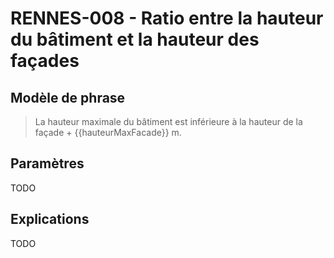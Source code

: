 # RENNES-008 - Ratio entre la hauteur du bâtiment et la hauteur des façades

## Modèle de phrase

> La hauteur maximale du bâtiment est inférieure à la hauteur de la façade + {{hauteurMaxFacade}} m. 

## Paramètres 

TODO

## Explications

TODO




